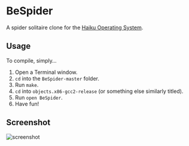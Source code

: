 # BeSpider
A spider solitaire clone for the [Haiku Operating System](https://www.haiku-os.org/).

## Usage
To compile, simply…

1. Open a Terminal window.
2. `cd` into the `BeSpider-master` folder.
3. Run `make`.
4. `cd` into `objects.x86-gcc2-release` (or something else similarly titled).
5. Run `open BeSpider`.
6. Have fun!

## Screenshot
![screenshot](https://github.com/skunkmb/BeSpider/blob/master/screenshot.png)
